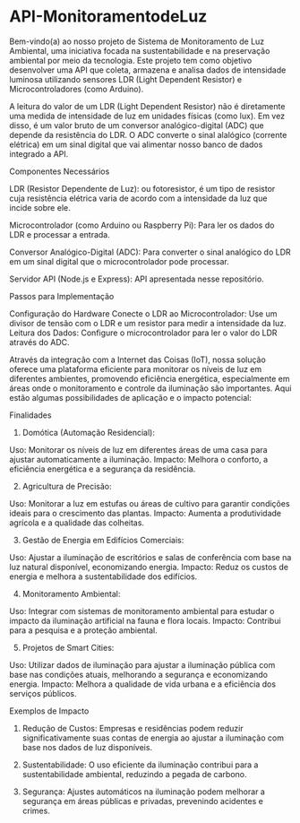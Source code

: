 # API-MonitoramentodeLuz

 Bem-vindo(a) ao nosso projeto de Sistema de Monitoramento de Luz Ambiental, uma iniciativa focada na sustentabilidade e na preservação ambiental por meio da tecnologia. Este projeto tem como objetivo desenvolver uma API que coleta, armazena e analisa dados de intensidade luminosa utilizando sensores LDR (Light Dependent Resistor) e Microcontroladores (como Arduino).

 A leitura do valor de um LDR (Light Dependent Resistor) não é diretamente uma medida de intensidade de luz em unidades físicas (como lux). Em vez disso, é um valor bruto de um conversor analógico-digital (ADC) que depende da resistência do LDR. O ADC converte o sinal alalógico (corrente elétrica) em um sinal digital que vai alimentar nosso banco de dados integrado a API.
 
 Componentes Necessários

 LDR (Resistor Dependente de Luz): ou fotoresistor, é um tipo de resistor cuja resistência elétrica varia de acordo com a intensidade da luz que incide sobre ele.

 Microcontrolador (como Arduino ou Raspberry Pi): Para ler os dados do LDR e processar a entrada.

 Conversor Analógico-Digital (ADC): Para converter o sinal analógico do LDR em um sinal digital que o microcontrolador pode processar.

 Servidor API (Node.js e Express): API apresentada nesse repositório.

 Passos para Implementação

 Configuração do Hardware
 Conecte o LDR ao Microcontrolador: Use um divisor de tensão com o LDR e um resistor para medir a intensidade da luz.
 Leitura dos Dados: Configure o microcontrolador para ler o valor do LDR através do ADC.

 Através da integração com a Internet das Coisas (IoT), nossa solução oferece uma plataforma eficiente para monitorar os níveis de luz em diferentes ambientes, promovendo eficiência energética, especialmente em áreas onde o monitoramento e controle da iluminação são importantes. Aqui estão algumas possibilidades de aplicação e o impacto potencial:

 Finalidades
 1) Domótica (Automação Residencial):

 Uso: Monitorar os níveis de luz em diferentes áreas de uma casa para ajustar automaticamente a iluminação.
 Impacto: Melhora o conforto, a eficiência energética e a segurança da residência.

 2) Agricultura de Precisão:

 Uso: Monitorar a luz em estufas ou áreas de cultivo para garantir condições ideais para o crescimento das plantas.
 Impacto: Aumenta a produtividade agrícola e a qualidade das colheitas.

 3) Gestão de Energia em Edifícios Comerciais:

 Uso: Ajustar a iluminação de escritórios e salas de conferência com base na luz natural disponível, economizando energia.
 Impacto: Reduz os custos de energia e melhora a sustentabilidade dos edifícios.

 4) Monitoramento Ambiental:

 Uso: Integrar com sistemas de monitoramento ambiental para estudar o impacto da iluminação artificial na fauna e flora locais.
 Impacto: Contribui para a pesquisa e a proteção ambiental.

 5) Projetos de Smart Cities:

 Uso: Utilizar dados de iluminação para ajustar a iluminação pública com base nas condições atuais, melhorando a segurança e economizando energia.
 Impacto: Melhora a qualidade de vida urbana e a eficiência dos serviços públicos.



 Exemplos de Impacto

 1) Redução de Custos:
 Empresas e residências podem reduzir significativamente suas contas de energia ao ajustar a iluminação com base nos dados de luz disponíveis.

 2) Sustentabilidade:
 O uso eficiente da iluminação contribui para a sustentabilidade ambiental, reduzindo a pegada de carbono.

 3) Segurança:
 Ajustes automáticos na iluminação podem melhorar a segurança em áreas públicas e privadas, prevenindo acidentes e crimes.

